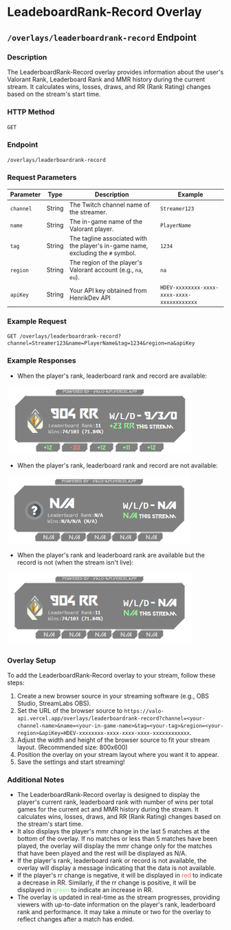 # LeadeboardRank-Record Overlay

## `/overlays/leaderboardrank-record` Endpoint

### Description

The LeaderboardRank-Record overlay provides information about the user's Valorant Rank, Leaderboard Rank and MMR history during the current stream. It calculates wins, losses, draws, and RR (Rank Rating) changes based on the stream's start time.

### HTTP Method

`GET`

### Endpoint

`/overlays/leaderboardrank-record`

### Request Parameters

| Parameter | Type   | Description                                                                      | Example                                     |
| --------- | ------ | -------------------------------------------------------------------------------- | ------------------------------------------- |
| `channel` | String | The Twitch channel name of the streamer.                                         | `Streamer123`                               |
| `name`    | String | The in-game name of the Valorant player.                                         | `PlayerName`                                |
| `tag`     | String | The tagline associated with the player's in-game name, excluding the `#` symbol. | `1234`                                      |
| `region`  | String | The region of the player's Valorant account (e.g., `na`, `eu`).                  | `na`                                        |
| `apiKey`  | String | Your API key obtained from HenrikDev API                                         | `HDEV-xxxxxxxx-xxxx-xxxx-xxxx-xxxxxxxxxxxx` |

### Example Request

```plaintext
GET /overlays/leaderboardrank-record?channel=Streamer123&name=PlayerName&tag=1234&region=na&apiKey
```

### Example Responses

- When the player's rank, leaderboard rank and record are available:

![overlay-example1](../assets/images/leaderboardrank-record-overlay-example1.png)

- When the player's rank, leaderboard rank and record are not available:

![overlay-example2](../assets/images/leaderboardrank-record-overlay-example2.png)

- When the player's rank and leaderboard rank are available but the record is not (when the stream isn't live):

![overlay-example3](../assets/images/leaderboardrank-record-overlay-example3.png)

### Overlay Setup

To add the LeaderboardRank-Record overlay to your stream, follow these steps:

1. Create a new browser source in your streaming software (e.g., OBS Studio, StreamLabs OBS).
2. Set the URL of the browser source to `https://valo-api.vercel.app/overlays/leaderboardrank-record?channel=<your-channel-name>&name=<your-in-game-name>&tag=<your-tag>&region=<your-region>&apiKey=HDEV-xxxxxxxx-xxxx-xxxx-xxxx-xxxxxxxxxxxx`.
3. Adjust the width and height of the browser source to fit your stream layout. (Recommended size: 800x600)
4. Position the overlay on your stream layout where you want it to appear.
5. Save the settings and start streaming!

### Additional Notes

- The LeaderboardRank-Record overlay is designed to display the player's current rank, leaderboard rank with number of wins per total games for the current act and MMR history during the stream. It calculates wins, losses, draws, and RR (Rank Rating) changes based on the stream's start time.
- It also displays the player's mmr change in the last 5 matches at the bottom of the overlay. If no matches or less than 5 matches have been played, the overlay will display the mmr change only for the matches that have been played and the rest will be displayed as N/A.
- If the player's rank, leaderboard rank or record is not available, the overlay will display a message indicating that the data is not available.
- If the player's rr change is negative, it will be displayed in <span style= "color:tomato">red</span> to indicate a decrease in RR. Similarly, if the rr change is positive, it will be displayed in <span style="color:lightgreen">green</span> to indicate an increase in RR.
- The overlay is updated in real-time as the stream progresses, providing viewers with up-to-date information on the player's rank, leaderboard rank and performance. It may take a minute or two for the overlay to reflect changes after a match has ended.